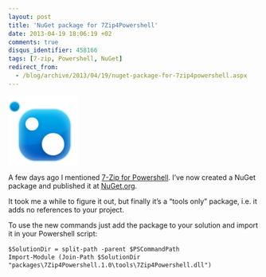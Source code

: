 ```yaml
---
layout: post
title: 'NuGet package for 7Zip4Powershell'
date: 2013-04-19 18:06:19 +02
comments: true
disqus_identifier: 458166
tags: [7-zip, Powershell, NuGet]
redirect_from:
  - /blog/archive/2013/04/19/nuget-package-for-7zip4powershell.aspx
---
```


![nuget](/files/archive/nuget.png "nuget")

A few days ago I mentioned [7-Zip for Powershell](/archive/2013/04/07/7-zip-for-powershell/). I’ve now created a NuGet package and published it at [NuGet.org](https://nuget.org/packages/7Zip4Powershell/).

It took me a while to figure it out, but finally it’s a “tools only” package, i.e. it adds no references to your project.

To use the new commands just add the package to your solution and import it in your Powershell script:

    $SolutionDir = split-path -parent $PSCommandPath
    Import-Module (Join-Path $SolutionDir "packages\7Zip4Powershell.1.0\tools\7Zip4Powershell.dll")

